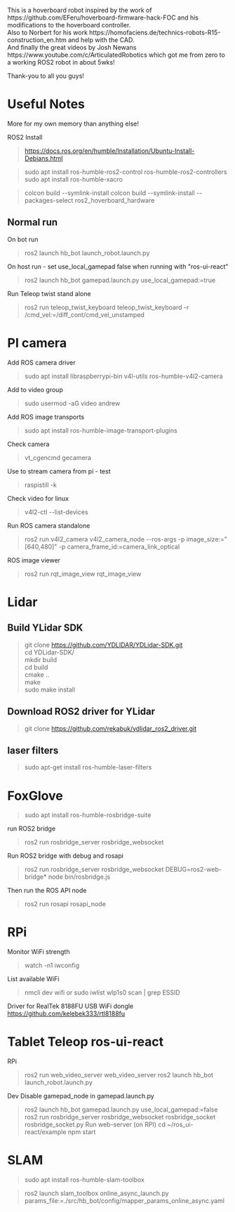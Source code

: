 
<p>This is a hoverboard robot inspired by the work of https://github.com/EFeru/hoverboard-firmware-hack-FOC and his modifications to the hoverboard controller.<br>
Also to Norbert for his work https://homofaciens.de/technics-robots-R15-construction_en.htm and help with the CAD.<br>
And finally the great videos by Josh Newans https://www.youtube.com/c/ArticulatedRobotics which got me from zero to a working ROS2 robot in about 5wks!<br></p>

Thank-you to all you guys!



Useful Notes
============
More for my own memory than anything else!

ROS2 Install
>https://docs.ros.org/en/humble/Installation/Ubuntu-Install-Debians.html

>sudo apt install ros-humble-ros2-control ros-humble-ros2-controllers
>sudo apt install ros-humble-xacro

>colcon build --symlink-install 
>colcon build --symlink-install --packages-select ros2_hoverboard_hardware


Normal run
----------
On bot run
>ros2 launch hb_bot launch_robot.launch.py

On host run - set use_local_gamepad false when running with "ros-ui-react"
>ros2 launch hb_bot gamepad.launch.py use_local_gamepad:=true



Run Teleop twist stand alone
>ros2 run teleop_twist_keyboard teleop_twist_keyboard -r /cmd_vel:=/diff_cont/cmd_vel_unstamped


PI camera
=========

Add ROS camera driver
>sudo apt install libraspberrypi-bin v4l-utils ros-humble-v4l2-camera

Add to video group
>sudo usermod -aG video andrew

Add ROS image transports
>sudo apt install ros-humble-image-transport-plugins

Check camera
>vt_cgencmd gecamera

Use to stream camera from pi - test
>raspistill -k

Check video for linux
>v4l2-ctl --list-devices
  
Run ROS camera standalone  
>ros2 run v4l2_camera v4l2_camera_node --ros-args -p image_size:="[640,480]" -p camera_frame_id:=camera_link_optical

ROS image viewer
>ros2 run rqt_image_view rqt_image_view

Lidar
=====
Build YLidar SDK
----------------

>git clone https://github.com/YDLIDAR/YDLidar-SDK.git<br>
>cd YDLidar-SDK/<br>
>mkdir build<br>
>cd build<br>
>cmake ..<br>
>make<br>
>sudo make install<br>

Download ROS2 driver for YLidar
-------------------------------
>git clone https://github.com/rekabuk/ydlidar_ros2_driver.git

laser filters
-------------
>sudo apt-get install ros-humble-laser-filters

FoxGlove
========
>sudo apt install ros-humble-rosbridge-suite

run ROS2 bridge
>ros2 run rosbridge_server rosbridge_websocket

Run ROS2 bridge with debug and rosapi
>ros2 run rosbridge_server rosbridge_websocket DEBUG=ros2-web-bridge* node bin/rosbridge.js

Then run the ROS API node
>ros2 run rosapi rosapi_node

RPi
===

Monitor WiFi strength
>watch -n1 iwconfig

List available WiFi
>nmcli dev wifi
or
>sudo iwlist wlp1s0 scan | grep ESSID

Driver for RealTek 8188FU USB WiFi dongle
https://github.com/kelebek333/rtl8188fu


Tablet Teleop ros-ui-react
==========================
RPi
>ros2 run web_video_server web_video_server
>ros2 launch hb_bot launch_robot.launch.py

Dev
Disable gamepad_node in gamepad.launch.py 
>ros2 launch hb_bot gamepad.launch.py use_local_gamepad:=false
>ros2 run rosbridge_server rosbridge_websocket rosbridge_socket rosbridge_socket.py
Run web-server (on RPI)
>cd ~/ros_ui-react/example
>npm start


SLAM
====

>sudo apt install ros-humble-slam-toolbox

>ros2 launch slam_toolbox online_async_launch.py params_file:=./src/hb_bot/config/mapper_params_online_async.yaml 
